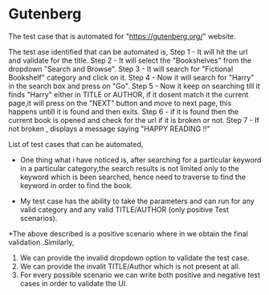 # Gutenberg

The test case that is automated for "https://gutenberg.org/" website.

The test ase identified that can be automated is,
Step 1 - It will hit the url and validate for the title.
Step 2 - It will select the "Bookshelves" from the dropdown "Search and Browse".
Step 3 - It will search for "Fictional Bookshelf" category and click on it.
Step 4 - Now it will search for "Harry" in the search box and press on "Go".
Step 5 - Now it keep on searching till it finds "Harry" either in TITLE or AUTHOR, if it dosent match it the current page,it will press on the "NEXT" button and move to 
next page, this happens untill it is found and then exits.
Step 6 - if it is found then the current book is opened and check for the url if it is broken or not.
Step 7 - If not broken , displays a message saying "HAPPY READING !!"




List of test cases that can be automated,

* One thing what i have noticed is, after searching for a particular keyword in a particular category,the search results is not limited only to the keyword which is been 
searched, hence need to traverse to find the keyword in order to find the book.

* My test case has the ability to take the parameters and can run for any valid category and any valid TITLE/AUTHOR (only positive Test scenarios).

*The above described is a positive scenario where in we obtain the final validation .Similarly,

1) We can provide the invalid dropdown option to validate the test case.
2) We can provide the invalit TITLE/Author which is not present at all.
3) For every possible scenario we can write both positive and negative test cases in order to validate the UI.
        
